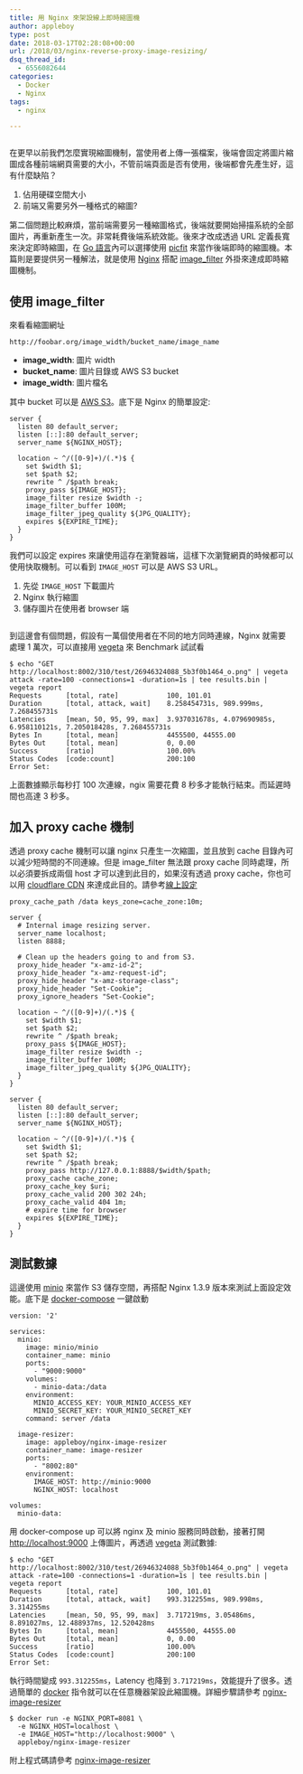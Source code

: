 ```yaml
---
title: 用 Nginx 來架設線上即時縮圖機
author: appleboy
type: post
date: 2018-03-17T02:28:08+00:00
url: /2018/03/nginx-reverse-proxy-image-resizing/
dsq_thread_id:
  - 6556082644
categories:
  - Docker
  - Nginx
tags:
  - nginx

---
```

[<img src="https://i0.wp.com/farm1.staticflickr.com/790/26946324088_93725a917b_z.jpg?w=840&#038;ssl=1" alt="" data-recalc-dims="1" />][1]

在更早以前我們怎麼實現縮圖機制，當使用者上傳一張檔案，後端會固定將圖片縮圖成各種前端網頁需要的大小，不管前端頁面是否有使用，後端都會先產生好，這有什麼缺陷？

  1. 佔用硬碟空間大小
  2. 前端又需要另外一種格式的縮圖?

第二個問題比較麻煩，當前端需要另一種縮圖格式，後端就要開始掃描系統的全部圖片，再重新產生一次。非常耗費後端系統效能。後來才改成透過 URL 定義長寬來決定即時縮圖，在 [Go 語言][2]內可以選擇使用 [picfit][3] 來當作後端即時的縮圖機。本篇則是要提供另一種解法，就是使用 [Nginx][4] 搭配 [image_filter][5] 外掛來達成即時縮圖機制。

<!--more-->

## 使用 image_filter

來看看縮圖網址

<pre><code class="language-bash">http://foobar.org/image_width/bucket_name/image_name</code></pre>

  * **image_width**: 圖片 width
  * **bucket_name**: 圖片目錄或 AWS S3 bucket
  * **image_width**: 圖片檔名

其中 bucket 可以是 [AWS S3][6]。底下是 Nginx 的簡單設定:

<pre><code class="language-bash">server {
  listen 80 default_server;
  listen [::]:80 default_server;
  server_name ${NGINX_HOST};

  location ~ ^/([0-9]+)/(.*)$ {
    set $width $1;
    set $path $2;
    rewrite ^ /$path break;
    proxy_pass ${IMAGE_HOST};
    image_filter resize $width -;
    image_filter_buffer 100M;
    image_filter_jpeg_quality ${JPG_QUALITY};
    expires ${EXPIRE_TIME};
  }
}</code></pre>

我們可以設定 expires 來讓使用這存在瀏覽器端，這樣下次瀏覽網頁的時候都可以使用快取機制。可以看到 `IMAGE_HOST` 可以是 AWS S3 URL。

  1. 先從 `IMAGE_HOST` 下載圖片
  2. Nginx 執行縮圖
  3. 儲存圖片在使用者 browser 端

[<img src="https://i1.wp.com/farm1.staticflickr.com/817/40809061222_088e694426_z.jpg?w=840&#038;ssl=1" alt="" data-recalc-dims="1" />][7]

到這邊會有個問題，假設有一萬個使用者在不同的地方同時連線，Nginx 就需要處理 1 萬次，可以直接用 [vegeta][8] 來 Benchmark 試試看

<pre><code class="language-bash">$ echo "GET http://localhost:8002/310/test/26946324088_5b3f0b1464_o.png" | vegeta attack -rate=100 -connections=1 -duration=1s | tee results.bin | vegeta report
Requests      [total, rate]            100, 101.01
Duration      [total, attack, wait]    8.258454731s, 989.999ms, 7.268455731s
Latencies     [mean, 50, 95, 99, max]  3.937031678s, 4.079690985s, 6.958110121s, 7.205018428s, 7.268455731s
Bytes In      [total, mean]            4455500, 44555.00
Bytes Out     [total, mean]            0, 0.00
Success       [ratio]                  100.00%
Status Codes  [code:count]             200:100
Error Set:</code></pre>

上面數據顯示每秒打 100 次連線，ngix 需要花費 8 秒多才能執行結束。而延遲時間也高達 3 秒多。

## 加入 proxy cache 機制

透過 proxy cache 機制可以讓 nginx 只產生一次縮圖，並且放到 cache 目錄內可以減少短時間的不同連線。但是 image_filter 無法跟 proxy cache 同時處理，所以必須要拆成兩個 host 才可以達到此目的，如果沒有透過 proxy cache，你也可以用 [cloudflare CDN][9] 來達成此目的。請參考[線上設定][10]

<pre><code class="language-bash">proxy_cache_path /data keys_zone=cache_zone:10m;

server {
  # Internal image resizing server.
  server_name localhost;
  listen 8888;

  # Clean up the headers going to and from S3.
  proxy_hide_header "x-amz-id-2";
  proxy_hide_header "x-amz-request-id";
  proxy_hide_header "x-amz-storage-class";
  proxy_hide_header "Set-Cookie";
  proxy_ignore_headers "Set-Cookie";

  location ~ ^/([0-9]+)/(.*)$ {
    set $width $1;
    set $path $2;
    rewrite ^ /$path break;
    proxy_pass ${IMAGE_HOST};
    image_filter resize $width -;
    image_filter_buffer 100M;
    image_filter_jpeg_quality ${JPG_QUALITY};
  }
}

server {
  listen 80 default_server;
  listen [::]:80 default_server;
  server_name ${NGINX_HOST};

  location ~ ^/([0-9]+)/(.*)$ {
    set $width $1;
    set $path $2;
    rewrite ^ /$path break;
    proxy_pass http://127.0.0.1:8888/$width/$path;
    proxy_cache cache_zone;
    proxy_cache_key $uri;
    proxy_cache_valid 200 302 24h;
    proxy_cache_valid 404 1m;
    # expire time for browser
    expires ${EXPIRE_TIME};
  }
}</code></pre>

## 測試數據

這邊使用 [minio][11] 來當作 S3 儲存空間，再搭配 Nginx 1.3.9 版本來測試上面設定效能。底下是 [docker-compose][12] 一鍵啟動

<pre><code class="language-yml">version: &#039;2&#039;

services:
  minio:
    image: minio/minio
    container_name: minio
    ports:
      - "9000:9000"
    volumes:
      - minio-data:/data
    environment:
      MINIO_ACCESS_KEY: YOUR_MINIO_ACCESS_KEY
      MINIO_SECRET_KEY: YOUR_MINIO_SECRET_KEY
    command: server /data

  image-resizer:
    image: appleboy/nginx-image-resizer
    container_name: image-resizer
    ports:
      - "8002:80"
    environment:
      IMAGE_HOST: http://minio:9000
      NGINX_HOST: localhost

volumes:
  minio-data:</code></pre>

用 docker-compose up 可以將 nginx 及 minio 服務同時啟動，接著打開 <http://localhost:9000> 上傳圖片，再透過 [vegeta][8] 測試數據:

<pre><code class="language-bash">$ echo "GET http://localhost:8002/310/test/26946324088_5b3f0b1464_o.png" | vegeta attack -rate=100 -connections=1 -duration=1s | tee results.bin | vegeta report
Requests      [total, rate]            100, 101.01
Duration      [total, attack, wait]    993.312255ms, 989.998ms, 3.314255ms
Latencies     [mean, 50, 95, 99, max]  3.717219ms, 3.05486ms, 8.891027ms, 12.488937ms, 12.520428ms
Bytes In      [total, mean]            4455500, 44555.00
Bytes Out     [total, mean]            0, 0.00
Success       [ratio]                  100.00%
Status Codes  [code:count]             200:100
Error Set:</code></pre>

執行時間變成 `993.312255ms`，Latency 也降到 `3.717219ms`，效能提升了很多。透過簡單的 [docker][13] 指令就可以在任意機器架設此縮圖機。詳細步驟請參考 [nginx-image-resizer][14]

<pre><code class="language-bash">$ docker run -e NGINX_PORT=8081 \
  -e NGINX_HOST=localhost \
  -e IMAGE_HOST="http://localhost:9000" \
  appleboy/nginx-image-resizer</code></pre>

附上程式碼請參考 [nginx-image-resizer][14]

 [1]: https://i0.wp.com/farm1.staticflickr.com/790/26946324088_93725a917b_z.jpg?ssl=1
 [2]: https://golang.org
 [3]: https://github.com/thoas/picfit
 [4]: http://nginx.org
 [5]: http://nginx.org/en/docs/http/ngx_http_image_filter_module.html
 [6]: https://aws.amazon.com/tw/s3/
 [7]: https://i1.wp.com/farm1.staticflickr.com/817/40809061222_088e694426_z.jpg?ssl=1
 [8]: https://github.com/tsenart/vegeta
 [9]: https://www.cloudflare.com/cdn/
 [10]: https://github.com/appleboy/nginx-image-resizer/blob/ab1e460de8774eccc4cae06a5c7e37536899126e/default.conf#L1-L44
 [11]: https://minio.io/
 [12]: https://docs.docker.com/compose/
 [13]: https://www.docker.com
 [14]: https://github.com/appleboy/nginx-image-resizer